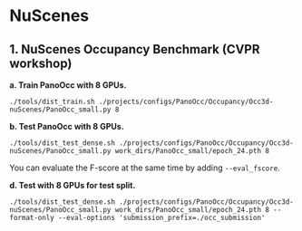 # NuScenes

## 1. NuScenes Occupancy Benchmark (CVPR workshop)
**a. Train PanoOcc with 8 GPUs.**
```shell
./tools/dist_train.sh ./projects/configs/PanoOcc/Occupancy/Occ3d-nuScenes/PanoOcc_small.py 8
```

**b. Test PanoOcc with 8 GPUs.**
```shell
./tools/dist_test_dense.sh ./projects/configs/PanoOcc/Occupancy/Occ3d-nuScenes/PanoOcc_small.py work_dirs/PanoOcc_small/epoch_24.pth 8
```
You can evaluate the F-score at the same time by adding `--eval_fscore`.

**d. Test with 8 GPUs for test split.**
```shell
./tools/dist_test_dense.sh ./projects/configs/PanoOcc/Occupancy/Occ3d-nuScenes/PanoOcc_small.py work_dirs/PanoOcc_small/epoch_24.pth 8 --format-only --eval-options 'submission_prefix=./occ_submission'
 ```